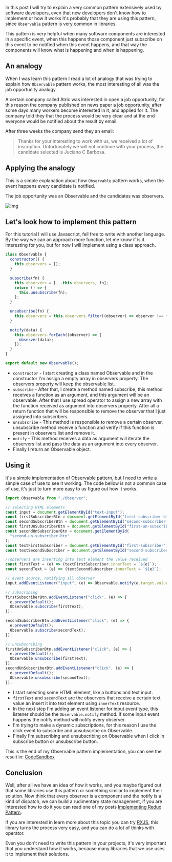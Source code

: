 In this post I will try to explain a very common pattern extensively used by software developers, even that new developers don't know how to implement or how it works it's probably that they are using this pattern, since `Observable` pattern is very common in libraries.

This pattern is very helpful when many software components are interested in a specific event, when this happens those component just subscribe on this event to be notified when this event happens, and that way the components will know what is happening and when is happening.

## An analogy

When I was learn this pattern I read a lot of analogy that was trying to explain how `Observable` pattern works, the most interesting of all was the job opportunity analogy.

A certain company called Atric was interested in open a job opportunity, for this reason the company published on news paper a job opportunity, after some days many workers become interested in it, and applied for it. The company told they that the process would be very clear and at the end everyone would be notified about the result by email.

After three weeks the company send they an email:

> Thanks for your interesting to work with us, we received a lot of inscription. Unfortunately we will not continue with your process, the candidate selected is Juciano C Barbosa.

## Applying the analogy

This is a simple explanation about how `Observable` pattern works, when the event happens every candidate is notified.

The job opportunity was an Observable and the candidates was observers.

![img](https://res.cloudinary.com/practicaldev/image/fetch/s--fFL1gLyM--/c_limit%2Cf_auto%2Cfl_progressive%2Cq_auto%2Cw_880/https://miro.medium.com/max/1400/1%2A1_UqvLgnW_YoveycFEHmzA.png)

## Let's look how to implement this pattern

For this tutorial I will use Javascript, fell free to write with another language. By the way we can an approach more function, let me know if is it interesting for you, but for now I will implement using a class approach.

```javascript
class Observable {
  constructor() {
    this.observers = [];
  }

  subscribe(fn) {
    this.observers = [...this.observers, fn];
    return () => {
      this.unsubscribe(fn);
    };
  }

  unsubscribe(fn) {
    this.observers = this.observers.filter((observer) => observer !== fn);
  }

  notify(data) {
    this.observers.forEach((observer) => {
      observer(data);
    });
  }
}

export default new Observable();
```

- `constructor` - I start creating a class named Observable and in the constructor I'm assign a empty array in observers property. The observers property will keep the observable list.
- `subscribe` - After that, I create a method named subscribe, this method receives a function as an argument, and this argument will be an observable. After that I use spread operator to assign a new array with the function received as argument into observers property. After all a return function that will be responsible to remove the observer that I just assigned into subscribers.
- `unsubscribe` - This method is responsible to remove a certain observer, unsubscribe method receive a function and verify if this function is present in observers list and remove it.
- `notify` - This method receives a data as argument will iterate the observers list and pass the data as an argument into every observer.
- Finally I return an Observable object.

## Using it

It's a simple implementation of Observable pattern, but I need to write a simple case of use to see it working. The code bellow is not a common case of use, it's just to turn more easy to us figure out how it works.

```javascript
import Observable from "./Observer";

// selecting HTML elements
const input = document.getElementById("text-input");
const firstSubscriberBtn = document.getElementById("first-subscriber-btn");
const secondSubscriberBtn = document.getElementById("second-subscriber-btn");
const firstUnSubscriberBtn = document.getElementById("first-un-subscriber-btn");
const secondUnSubscriberBtn = document.getElementById(
  "second-un-subscriber-btn"
);
const textFirstSubscriber = document.getElementById("first-subscriber");
const textSecondSubscriber = document.getElementById("second-subscriber");

//observers are inserting into text element the value received
const firstText = (e) => (textFirstSubscriber.innerText = `${e}`);
const secondText = (e) => (textSecondSubscriber.innerText = `${e}`);

// event source, notifying all observer
input.addEventListener("input", (e) => Observable.notify(e.target.value));

// subscribing
firstSubscriberBtn.addEventListener("click", (e) => {
  e.preventDefault();
  Observable.subscribe(firstText);
});

secondSubscriberBtn.addEventListener("click", (e) => {
  e.preventDefault();
  Observable.subscribe(secondText);
});

// unsubscribing
firstUnSubscriberBtn.addEventListener("click", (e) => {
  e.preventDefault();
  Observable.unsubscribe(firstText);
});
secondUnSubscriberBtn.addEventListener("click", (e) => {
  e.preventDefault();
  Observable.unsubscribe(secondText);
});
```

- I start selecting some HTML element, like a buttons and text input.
- `firstText` and `secondText` are the observers that receive a certain text value an insert it into text element using `innerText` resource.
- In the next step I'm adding an event listener for input event type, this listener should be the `Observable.notify` method. If some input event happens the notify method will notify every observer.
- I'm trying to make a dynamic subscriptions, for this reason I use the click event to subscribe and unsubscribe on Observable.
- Finally I'm subscribing and unsubscribing on Observable when I click in subscribe button or unsubscribe button.

This is the end of my Observable pattern implementation, you can see the result in: [CodeSandbox](https://codesandbox.io/s/github/Jucian0/observer-pattern)

## Conclusion

Well, after all we have an idea of how it works, and you maybe figured out that some libraries use this pattern or something similar to implement their solution. Now think that every observer is a component and the notify is a kind of dispatch, we can build a rudimentary state management, if you are interested how to do it you can read one of my posts [Implementing Redux Pattern](https://dev.to/jucian0/implementing-redux-pattern-1oj0).

If you are interested in learn more about this topic you can try [RXJS](https://rxjs.dev/), this library turns the process very easy, and you can do a lot of thinks with operator.

Even you don't need to write this pattern in your projects, it's very important that you understand how it works, because many libraries that we use uses it to implement their solutions.
